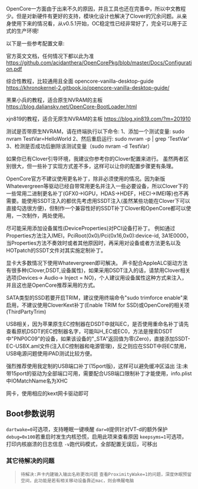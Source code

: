 OpenCore一方面由于出来不久的原因，并且工具也还在完善中，所以中文教程少。但是对新硬件有更好的支持，模块化设计也解决了Clover的冗余问题。从亲身使用下来的情况看，从v0.5.1开始，OC稳定性已经非常好了，完全可以用于正式的生产环境!

以下是一些参考配置文章:

官方英文文档，任何情况下都以此为准
https://github.com/acidanthera/OpenCorePkg/blob/master/Docs/Configuration.pdf

综合性教程，比较通用且全面
opencore-vanilla-desktop-guide
https://khronokernel-2.gitbook.io/opencore-vanilla-desktop-guide/

黑果小兵的教程，适合原生NVRAM的主板
https://blog.daliansky.net/OpenCore-BootLoader.html

xjn819的教程，适合无原生NVRAM的主板
https://blog.xjn819.com/?m=201910

测试是否带原生NVRAM，请在终端执行以下命令:
1、添加一个测试变量: sudo nvram TestVar=HelloWorld
2、然后重启运行: sudo nvram -p | grep 'TestVar'
3、检测是否成功后删除该测试变量（sudo nvram -d TestVar）

如果你已有Clover引导环境，我建议你参考你的Clover配置来进行。
虽然两者区别很大，但一些补丁实现方式差不多，这样可以让你的配置步骤更有条理。

OpenCore官方不建议使用更名补丁，除非必须使用的情况。因为新版Whatevergreen等驱动已经自带常用更名并注入一些必要设备，所以Clover下的一些常用二进制更名补丁(GFX0->IGPU，HDAS->HDEF，HECI->IMEI等)也不再需要。能使用SSDT注入的都优先考虑用SSDT注入(虽然某些功能在Clover下可以直接勾选很方便)，但制作一个兼容性好的SSDT补丁Clover和OpenCore都可以使用，一次制作，两处使用。

尽可能采用添加设备属性(DeviceProperties)对PCI设备打补丁。
例如通过Properties方法注入IMEI，PciRoot(0x0)/Pci(0x16,0x0):device-id, 3A1E0000， 当Properties方法不奏效时或者其他原因时，再采用对设备或者方法更名以及HOTpatch的SSDT文件对其实施定制补丁。

显卡大多数情况下使用Whatevergreen即可解决。
声卡配合AppleALC驱动方法有很多种(Clover,DSDT,设备属性)，如果采用DSDT注入的话，请禁用Clover相关选项(Devices-> Audio-> Inject = NO)，个人建议用设备属性这种方式来注入，并且这也是OpenCore推荐采用的方式。

SATA类型的SSD若要开启TRIM，建议使用终端命令"sudo trimforce enable"来启用，不建议使用CloverKext补丁(Enable TRIM for SSD)或OpenCore的相关项(ThirdPartyTrim)

USB相关，因为苹果原生EC控制器在DSDT中就叫EC，是否使用重命名补丁请先查看原机DSDT的EC控制器名字，可能叫H_EC或EC0，方法是搜索DSDT中"PNP0C09"的设备，如果该设备的"_STA"返回值为零(Zero)，直接添加SSDT-EC-USBX.aml文件(注入EC控制器和电源管理)，反之则应在SSDT中将EC禁用，USB电源问题使用iPAD测试比较方便。

强烈推荐使用我定制的USB端口补丁(15port版)，这样可以避免缓冲区溢出
注:未带15port的驱动为全部端口可用，需要配合USB端口限制补丁才能使用，info.plist中IOMatchName名为XHC

网卡，使用相应的kext网卡驱动即可


## Boot参数说明
`dartwake=0`可选项，支持睡眠一键唤醒
`dar=0`提供针对VT-d的额外保护
`debug=0x100`若重启时发生内核恐慌，启用此项来查看原因
`keepsyms=1`可选项，打印内核崩溃的日志信息
`-v`跑代码模式，全部配置无误后，可移出

### 其它待解决的问题
> `待解决:声卡内建输入输出名称更改问题`
> `查看ProximityWake=1的问题，深度休眠预留空间，此功能是若有相关移动设备靠近mac，则会唤醒电脑`